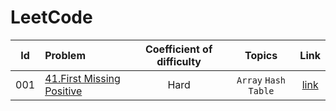 # LeetCode

|Id|Problem|Coefficient of difficulty|Topics|Link|
|:---:|:---|:---:|:---:|:---:|
|001|[41.First Missing Positive](solutions/001_first_missing_positive/first_missing_positive.go)|Hard|`Array` `Hash Table`|[link](https://leetcode.com/problems/first-missing-positive/description)

